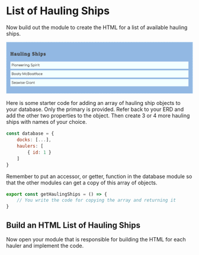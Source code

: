 # List of Hauling Ships

Now build out the module to create the HTML for a list of available hauling ships.

![](./chapters/../images/hauling-ships.png)

Here is some starter code for adding an array of hauling ship objects to your database. Only the primary is provided. Refer back to your ERD and add the other two properties to the object. Then create 3 or 4 more hauling ships with names of your choice.

```js
const database = {
    docks: [...],
    haulers: [
        { id: 1 }
    ]
}
```

Remember to put an accessor, or getter, function in the database module so that the other modules can get a copy of this array of objects.

```js
export const getHaulingShips = () => {
    // You write the code for copying the array and returning it
}
```

## Build an HTML List of Hauling Ships

Now open your module that is responsible for building the HTML for each hauler and implement the code.